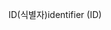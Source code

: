 <span data-ttu-id="e2484-101">ID(식별자)</span><span class="sxs-lookup"><span data-stu-id="e2484-101">identifier (ID)</span></span>